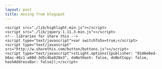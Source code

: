 ```yaml
---
layout: post
title: moving from blogspot
---
```



 <script src="./lib/d3.min.js"></script>
	<script src="./lib/highlight.min.js"></script>
	<script src="./lib/jquery-1.11.3.min.js"></script>
	<!-- libraries for share this -->
	<script type="text/javascript">var switchTo5x=true;</script>
	<script type="text/javascript" src="http://w.sharethis.com/button/buttons.js"></script>
	<script type="text/javascript">stLight.options({publisher: "8146e8ed-b6ac-46c1-a80d-3d5c4ba828e3", doNotHash: false, doNotCopy: false, hashAddressBar: false});</script>



<script data-cfasync="false" type="text/javascript">
var example,
	searchwkeywordbasepath = "https://hydrashare.github.io/hydra/index.html?keywords=",
	scale = 1, // current zoom
	offset = "0,0",
	slide = 0; // current offset from the center default is 0,0


function parseUri(){
	// This function parses uri to find owner and project name/description
	// and creates the base json object to generate the page

	var inputParameters = {
		owner : "",
		id : "",
		fork: "",
		scale: 1, 
		offset: "0,0",
		slide: 0
	}

	// parse Uri
	var parse = window.location.search.replace("?","").split("&")

	if (parse[0]=="") {
		alert("Can't find the file!");
		return;
	}

	parse.forEach(function(d){
		keyValue = d.split("=");
		inputParameters[keyValue[0].toLowerCase()] = decodeURIComponent(keyValue[1]);
	})

	var owner = inputParameters.owner,
		fork = inputParameters.fork,
		id = inputParameters.id;
	
	scale = inputParameters.scale;
	offset = inputParameters.offset.split(",");
	slide = inputParameters.slide;

	// read the json file
	// var githubBase = "https://raw.githubusercontent.com/" + owner + "/" + fork + "/master/" + id;
	var githubBase = "https://github.com/giobel/giobel.github.io/tree/master/Hydra%20Example"
  var jsonFile = githubBase + "/input.json";

	var formatDate = d3.time.format("%B %-d, %Y"),
			dates = [];

  d3.json(jsonFile, function(error, data){

    	if (d3.keys(data).indexOf("dependencies") == -1) {
    		// this example if generated by an older version
    		// modify it for the newer version
    		data.images = [{}, {}];
    		data.images[0][data.ghimg] = "Grasshopper Definition";
    		data.images[1][data.rhinoimg] = "Rhino Viewport Screenshot";

    		data.dependencies = ["This example is generated by an old version of Hydra! Please re-generate the example file."];
    	}

		  var inputFileHistory = "https://api.github.com/repos/" + owner + "/" + fork + "/commits?path=" + id + "/input.json";

			d3.json(inputFileHistory, function(error, inputHistoryData){
			  // collect all dates
			  for (d = 0; d < inputHistoryData.length; d++){
			    var commit = inputHistoryData[d];
			    // adding milliseconds to date > http://stackoverflow.com/questions/6683872/why-does-my-date-object-in-google-apps-script-return-nan
			    var dt = Date.parse(commit.commit.committer.date.replace("Z", ".000Z"));
			    var dtt = new Date(dt);
			    dates.push(dtt);
			  }

		  	// sort list of dates
		  	dates.sort();

	    	// use the id to get the following github information
			example = {
				"githubBase": githubBase,
				"owner": owner,
				"description": id,
				"fork": fork,
				"fork_path": "http://www.github.com/" + owner + "/" + fork + "/tree/master/" + id,
				"images": data.images,
				"videos": data.videos,
				"download_path": githubBase + "/" + data.file,
				"readme_path": githubBase + "/README.md",
				"components": data.components,
				"dependencies": data.dependencies,
				"tags": data.tags,
				"versions": data.versions,
				"created_at": formatDate(dates[0])
			};

			generateContent(example);
			});
		});

    /** DISQUS COMMENTS
     *  RECOMMENDED CONFIGURATION VARIABLES: EDIT AND UNCOMMENT THE SECTION BELOW TO INSERT DYNAMIC VALUES FROM YOUR PLATFORM OR CMS.
     *  LEARN WHY DEFINING THESE VARIABLES IS IMPORTANT: https://disqus.com/admin/universalcode/#configuration-variables
     */
	var disqus_config = function () {
        this.page.url = window.location.href.replace("https","http");  // Replace PAGE_URL with your page's canonical URL variable
        this.page.identifier = example.description; // Replace PAGE_IDENTIFIER with your page's unique identifier variable
    };

};

parseUri();

function generateContent(){

	// script for title
	d3.select("title").text(example.description);

	// script for header
	var header = d3.select(".header").append("span")

	header.append("a")
		.attr("href", searchwkeywordbasepath + example.owner)
	  	.text(example.owner);

	header.append("span").text("'s example ");

	header.append("a")
	  .attr("title","View example on Github")
	  .attr("href", example.fork_path)
	  .text(example.description + " ");
	header.append("span")
	  .attr("class","date")
	  .text(example.created_at);
	header.append("a")
	  .attr("href","https://hydrashare.github.io/hydra/index.html")
	  .style("float","right")
	  .text("Return to Main Page")

	// script for description
	d3.select(".example-description").text(example.description.replace(/_/g, " "));


	// bind the download submit event to the form
	d3.select("button#downloadButton")
		.on("click", function(){
		//download the zip file from github
		window.location = example.download_path;
		});

	// change toggle view between images
	// add lable for each image in image list
	d3.select("#slideshow")
		.selectAll("lable")
		.data(example.images)
		.enter()
			.append("label")
			.append("input")
				.attr("type", "radio")
				.attr("id", "toggleView")
				.attr("name", "viewMode")
				.attr("title", function(d){return d3.values(d)[0];})
				.property("checked", function(d, i){ return i==slide;}); // check the one that matches the slide number

    d3.selectAll("input#toggleView")
      .on("change", toggleView)

    function toggleView() {

        var imageName = d3.keys(d3.select(this).data()[0])[0];
        

        // update state based on number of slide
		slide = example.images.map(function(d){ return d3.keys(d)[0]}).indexOf(imageName);
		
		pushState(slide);
		
    	svg.select("image")
    		.attr("xlink:href", function(d){ return example.githubBase + "/" + imageName;});
		
		zoomtoextents();
    }

	/*
	// add versions

	// add options based on input and outputs
    d3.select("select")
    	.text("version: ")
    	.selectAll("option")
      	.data(example.versions.reverse())
      	.enter()
        	.append("option")
        	.attr("value", function (d) { return d; })
        		.text(function (d) { return d; });

    // add change event to resort images
    d3.select("select").on("change", function(d) {
        version = d3.select(this).property("value");
        //console.log(version);
        // image, description and change log needs to be updated
    })

	*/

	// script for zooming and panning .png images
	var imgWidth = 960, imgHeight = 480,		// Image dimensions (don't change these)
	    width =  960, height = 480,        // Dimensions of cropped region
	    padding = 10,
	    translate0 = offset,
		scale0 = scale;

	svg = d3.select("#imageContainer").append("svg")
	    .attr("width",  (width - (2.5 * padding)) + "px")
	    .attr("height", height + "px");

	var zoom = d3.behavior.zoom().scaleExtent([1, 8]).on("zoom", zoom);

	svg = svg.call(zoom)
	  .append("g");

	svg.append("image")
	    .attr("width",  (imgWidth - (2.5 * padding)) + "px")
	    .attr("height", imgHeight + "px")
	    .attr("xlink:href", function(){ return example.githubBase + "/" + d3.keys(example.images[slide])[0]});

	if (typeof example.videos === 'object'){
		d3.select("#videoContainer")
			.selectAll("iframe")
				.data(example.videos)
				.enter()
					.append("iframe")
				    .attr("width",  (width - (2.5 * padding)) + "px")
				    .attr("height", height + "px")
				    .attr("src", function(d){ return d3.keys(d)[0];})
				    .attr("title", function(d){ return d3.values(d)[0];})
				    .attr("frameborder", "0");
				    //.property("allowfullscreen");
	}

	function pushState(slide){
		// update global variables
		slide = slide;

		var newState = "/hydra/viewer?owner=" + example.owner + "&fork=" + example.fork + "&id=" + example.description + "&slide=" + slide + "&scale=" + scale + 
		"&offset=" + offset.join(",");

		history.pushState(null, null, newState);
	}

	function replaceState(scale, offset){
		// update global variables
		scale = scale;
		offset = offset;
		var newState = "/hydra/viewer?owner=" + example.owner + "&fork=" + example.fork + "&id=" + example.description + "&slide=" + slide + "&scale=" + scale + 
		"&offset=" + offset.join(",");

		history.replaceState(null, null, newState);
	}

	function zoom() {
	 	svg.attr("transform", "translate(" + d3.event.translate + ")scale(" + d3.event.scale + ")");
		replaceState(d3.event.scale, d3.event.translate);	  
	};

	function zoomtoextents(){
		svg.call(zoom.scale(1).translate([0,0]));
		svg.attr("transform", "translate(0,0)scale(1)");
		replaceState(1, [0,0]);
	}

	function initialzoom(){
		svg.call(zoom.scale(scale0).translate(translate0));
		svg.attr("transform", "translate(" + translate0 + ")scale(" + scale0 + ")");
		replaceState(scale0, translate0);	  
	}
	
	initialzoom();
	
	d3.select("#zoomtoextents").on("click", zoomtoextents);

	// script for tags
	d3.select(".example-tags").selectAll("a")
		.data(example.tags)
		.enter()
			.append("a")
			.attr("href", function(d){ return searchwkeywordbasepath + d})
	  		.text(function(d){ return "#" + d + " "});

	// script for readme
	var readme = d3.select(".example-readme");
    d3.text(example.readme_path, function(error, content) {
        readme.html(new Showdown.converter().makeHtml(content));
        readme.selectAll("code").each(function() { hljs.highlightBlock(this); });
    });

    // add list of components
    d3.select(".example-dependencies")
    	.selectAll("span")
    	.data(example.dependencies)
    	.enter()
    		.append("span")
    		.attr("class", "dependencies")
    		.text(function(d){return " " + d + " ";});

    // add list of components
    d3.select(".example-components")
    	.selectAll("span")
    	.data(d3.keys(example.components))
    	.enter()
    		.append("span")
    		.attr("class", "components")
    		.text(function(d){return " " + example.components[d] + " X " + d + " "})
}
</script>

